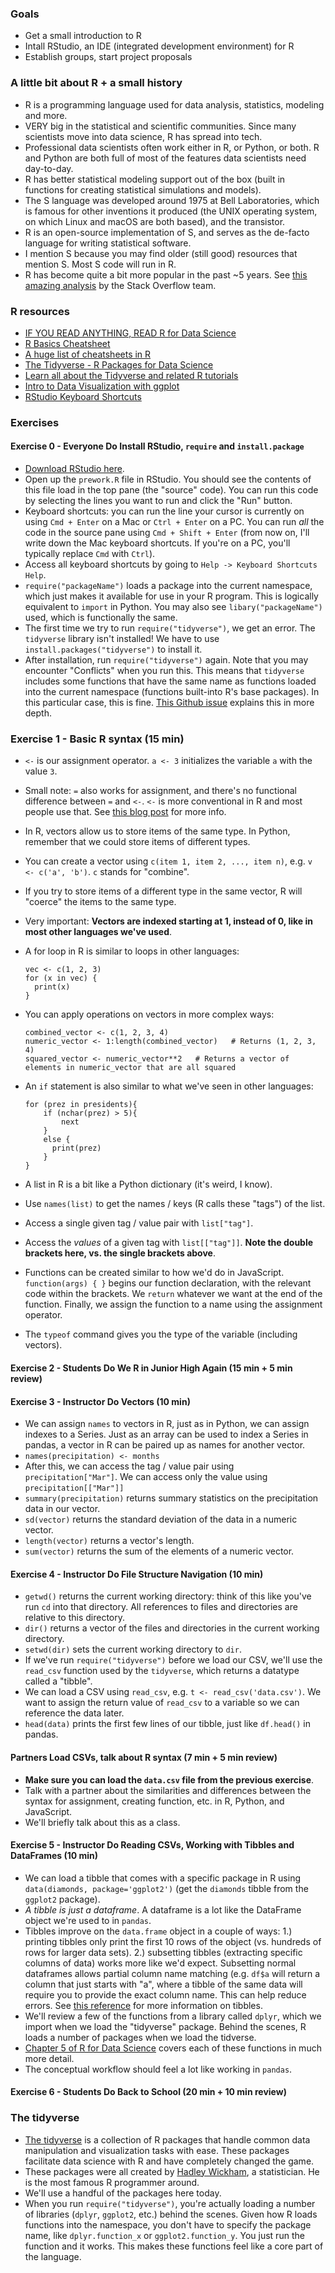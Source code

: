 ### Goals

* Get a small introduction to R
* Intall RStudio, an IDE (integrated development environment) for R
* Establish groups, start project proposals

### A little bit about R + a small history

* R is a programming language used for data analysis, statistics, modeling and more.
* VERY big in the statistical and scientific communities. Since many scientists move into data science, R has spread into tech.
* Professional data scientists often work either in R, or Python, or both. R and Python are both full of most of the features data scientists need day-to-day.
* R has better statistical modeling support out of the box (built in functions for creating statistical simulations and models).
* The S language was developed around 1975 at Bell Laboratories, which is famous for other inventions it produced (the UNIX operating system, on which Linux and macOS are both based), and the transistor.
* R is an open-source implementation of S, and serves as the de-facto language for writing statistical software.
* I mention S because you may find older (still good) resources that mention S. Most S code will run in R.
* R has become quite a bit more popular in the past ~5 years. See [this amazing analysis](https://stackoverflow.blog/2017/10/10/impressive-growth-r/) by the Stack Overflow team.

### R resources

* [IF YOU READ ANYTHING, READ R for Data Science](http://r4ds.had.co.nz/)
* [R Basics Cheatsheet](https://www.rstudio.com/wp-content/uploads/2016/10/r-cheat-sheet-3.pdf)
* [A huge list of cheatsheets in R](https://www.rstudio.com/resources/cheatsheets/)
* [The Tidyverse - R Packages for Data Science](https://www.tidyverse.org/)
* [Learn all about the Tidyverse and related R tutorials](https://www.tidyverse.org/learn/)
* [Intro to Data Visualization with ggplot](http://r4ds.had.co.nz/data-visualisation.html)
* [RStudio Keyboard Shortcuts](https://support.rstudio.com/hc/en-us/articles/200711853-Keyboard-Shortcuts)

### Exercises

#### Exercise 0 - Everyone Do Install RStudio, `require` and `install.package`

* [Download RStudio here](https://www.rstudio.com/products/rstudio/download/#download).
* Open up the `prework.R` file in RStudio. You should see the contents of this file load in the top pane (the "source" code). You can run this code by selecting the lines you want to run and click the "Run" button.
* Keyboard shortcuts: you can run the line your cursor is currently on using `Cmd + Enter` on a Mac or `Ctrl + Enter` on a PC. You can run _all_ the code in the source pane using `Cmd + Shift + Enter` (from now on, I'll write down the Mac keyboard shortcuts. If you're on a PC, you'll typically replace `Cmd` with `Ctrl`). 
* Access all keyboard shortcuts by going to `Help -> Keyboard Shortcuts Help`.
* `require("packageName")` loads a package into the current namespace, which just makes it available for use in your R program. This is logically equivalent to `import` in Python. You may also see `libary("packageName")` used, which is functionally the same.
* The first time we try to run `require("tidyverse")`, we get an error. The `tidyverse` library isn't installed! We have to use `install.packages("tidyverse")` to install it.
* After installation, run `require("tidyverse")` again. Note that you may encounter "Conflicts" when you run this. This means that `tidyverse` includes some functions that have the same name as functions loaded into the current namespace (functions built-into R's base packages). In this particular case, this is fine. [This Github issue](https://github.com/STAT545-UBC/Discussion/issues/331) explains this in more depth.

### Exercise 1 - Basic R syntax (15 min)

* `<-` is our assignment operator. `a <- 3` initializes the variable `a` with the value `3`.
* Small note: `=` also works for assignment, and there's no functional difference between `=` and `<-`. `<-` is more conventional in R and most people use that. See [this blog post](http://blog.revolutionanalytics.com/2008/12/use-equals-or-arrow-for-assignment.html) for more info.
* In R, vectors allow us to store items of the same type. In Python, remember that we could store items of different types.
* You can create a vector using `c(item 1, item 2, ..., item n)`, e.g. `v <- c('a', 'b')`. `c` stands for "combine".
* If you try to store items of a different type in the same vector, R will "coerce" the items to the same type.
* Very important: **Vectors are indexed starting at 1, instead of 0, like in most other languages we've used**. 
* A for loop in R is similar to loops in other languages:

    ```
    vec <- c(1, 2, 3)
    for (x in vec) {
      print(x)
    }
    ```

* You can apply operations on vectors in more complex ways:

    ```
    combined_vector <- c(1, 2, 3, 4)
    numeric_vector <- 1:length(combined_vector)   # Returns (1, 2, 3, 4)
    squared_vector <- numeric_vector**2   # Returns a vector of elements in numeric_vector that are all squared
    ```

* An `if` statement is also similar to what we've seen in other languages:

    ```
    for (prez in presidents){
        if (nchar(prez) > 5){
            next
        }
        else {
          print(prez)
        }
    }
    ```

* A list in R is a bit like a Python dictionary (it's weird, I know).
* Use `names(list)` to get the names / keys (R calls these "tags") of the list.
* Access a single given tag / value pair with `list["tag"]`.
* Access the _values_ of a given tag with `list[["tag"]]`. **Note the double brackets here, vs. the single brackets above**.
* Functions can be created similar to how we'd do in JavaScript. `function(args) { }` begins our function declaration, with the relevant code within the brackets. We `return` whatever we want at the end of the function. Finally, we assign the function to a name using the assignment operator.
* The `typeof` command gives you the type of the variable (including vectors).

#### Exercise 2 - Students Do We R in Junior High Again (15 min + 5 min review)

#### Exercise 3 - Instructor Do Vectors (10 min)

* We can assign `names` to vectors in R, just as in Python, we can assign indexes to a Series. Just as an array can be used to index a Series in pandas, a vector in R can be paired up as names for another vector.
* `names(precipitation) <- months`
* After this, we can access the tag / value pair using `precipitation["Mar"]`. We can access only the value using `precipitation[["Mar"]]`
* `summary(precipitation)` returns summary statistics on the precipitation data in our vector.
* `sd(vector)` returns the standard deviation of the data in a numeric vector.
* `length(vector)` returns a vector's length.
* `sum(vector)` returns the sum of the elements of a numeric vector.

#### Exercise 4 - Instructor Do File Structure Navigation (10 min)

* `getwd()` returns the current working directory: think of this like you've run `cd` into that directory. All references to files and directories are relative to this directory.
* `dir()` returns a vector of the files and directories in the current working directory.
* `setwd(dir)` sets the current working directory to `dir`.
* If we've run `require("tidyverse")` before we load our CSV, we'll use the `read_csv` function used by the `tidyverse`, which returns a datatype called a "tibble".
* We can load a CSV using `read_csv`, e.g. `t <- read_csv('data.csv')`. We want to assign the return value of `read_csv` to a variable so we can reference the data later.
* `head(data)` prints the first few lines of our tibble, just like `df.head()` in pandas.

#### Partners Load CSVs, talk about R syntax (7 min + 5 min review)

* **Make sure you can load the `data.csv` file from the previous exercise**.
* Talk with a partner about the similarities and differences between the syntax for assignment, creating function, etc. in R, Python, and JavaScript.
* We'll briefly talk about this as a class.

#### Exercise 5 - Instructor Do Reading CSVs, Working with Tibbles and DataFrames (10 min)

* We can load a tibble that comes with a specific package in R using `data(diamonds, package='ggplot2')` (get the `diamonds` tibble from the `ggplot2` package).
* *A tibble is just a dataframe*. A dataframe is a lot like the DataFrame object we're used to in `pandas`.
* Tibbles improve on the `data.frame` object in a couple of ways: 1.) printing tibbles only print the first 10 rows of the object (vs. hundreds of rows for larger data sets). 2.) subsetting tibbles (extracting specific columns of data) works more like we'd expect. Subsetting normal dataframes allows partial column name matching (e.g. `df$a` will return a column that just starts with "a", where a tibble of the same data will require you to provide the exact column name. This can help reduce errors. See [this reference](http://r4ds.had.co.nz/introduction-2.html) for more information on tibbles.
* We'll review a few of the functions from a library called `dplyr`, which we import when we load the "tidyverse" package. Behind the scenes, R loads a number of packages when we load the tidverse.
* [Chapter 5 of R for Data Science](http://r4ds.had.co.nz/transform.html) covers each of these functions in much more detail.
* The conceptual workflow should feel a lot like working in `pandas`.

#### Exercise 6 - Students Do Back to School (20 min + 10 min review)

### The tidyverse

* [The tidyverse](http://tidyverse.tidyverse.org/) is a collection of R packages that handle common data manipulation and visualization tasks with ease. These packages facilitate data science with R and have completely changed the game.
* These packages were all created by [Hadley Wickham](http://hadley.nz/), a statistician. He is the most famous R programmer around. 
* We'll use a handful of the packages here today.
* When you run `require("tidyverse")`, you're actually loading a number of libraries (`dplyr`, `ggplot2`, etc.) behind the scenes. Given how R loads functions into the namespace, you don't have to specify the package name, like `dplyr.function_x` or `ggplot2.function_y`. You just run the function and it works. This makes these functions feel like a core part of the language.
